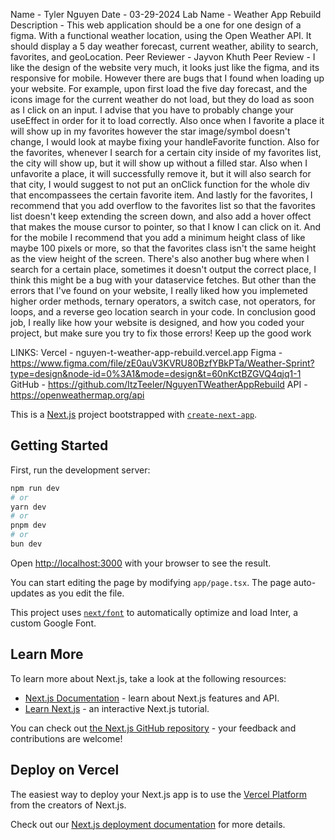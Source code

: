 Name - Tyler Nguyen
Date - 03-29-2024
Lab Name - Weather App Rebuild
Description - This web application should be a one for one design of a figma. With a functional weather location, using the Open Weather API.
It should display a 5 day weather forecast, current weather, ability to search, favorites, and geoLocation. 
Peer Reviewer - Jayvon Khuth
Peer Review - I like the design of the website very much, it looks just like the figma, and its responsive for mobile. However there are bugs that I found when loading up your website. For example, upon first load the five day forecast, and the icons image for the current weather do not load, but they do load as soon as I click on an input. I advise that you have to probably change your useEffect in order for it to load correctly. Also once when I favorite a place it will show up in my favorites however the star image/symbol doesn't change, I would look at maybe fixing your handleFavorite function. Also for the favorites, whenever I search for a certain city inside of my favorites list, the city will show up, but it will show up without a filled star. Also when I unfavorite a place, it will successfully remove it, but it will also search for that city, I would suggest to not put an onClick function for the whole div that encompassees the certain favorite item. And lastly for the favorites, I recommend that you add overflow to the favorites list so that the favorites list doesn't keep extending the screen down, and also add a hover offect that makes the mouse cursor to pointer, so that I know I can click on it. And for the mobile I recommend that you add a minimum height class of like maybe 100 pixels or more, so that the favorites class isn't the same height as the view height of the screen. There's also another bug where when I search for a certain place, sometimes it doesn't output the correct place, I think this might be a bug with your dataservice fetches. But other than the errors that I've found on your website, I really liked how you implemeted higher order methods, ternary operators, a switch case, not operators, for loops, and a reverse geo location search in your code. In conclusion good job, I really like how your website is designed, and how you coded your project, but make sure you try to fix those errors! Keep up the good work

LINKS:
Vercel - nguyen-t-weather-app-rebuild.vercel.app
Figma - https://www.figma.com/file/zE0auV3KVRU80BzfYBkPTa/Weather-Sprint?type=design&node-id=0%3A1&mode=design&t=60nKctBZGVQ4qjq1-1
GitHub - https://github.com/ItzTeeler/NguyenTWeatherAppRebuild
API - https://openweathermap.org/api

This is a [Next.js](https://nextjs.org/) project bootstrapped with [`create-next-app`](https://github.com/vercel/next.js/tree/canary/packages/create-next-app).

## Getting Started

First, run the development server:

```bash
npm run dev
# or
yarn dev
# or
pnpm dev
# or
bun dev
```

Open [http://localhost:3000](http://localhost:3000) with your browser to see the result.

You can start editing the page by modifying `app/page.tsx`. The page auto-updates as you edit the file.

This project uses [`next/font`](https://nextjs.org/docs/basic-features/font-optimization) to automatically optimize and load Inter, a custom Google Font.

## Learn More

To learn more about Next.js, take a look at the following resources:

- [Next.js Documentation](https://nextjs.org/docs) - learn about Next.js features and API.
- [Learn Next.js](https://nextjs.org/learn) - an interactive Next.js tutorial.

You can check out [the Next.js GitHub repository](https://github.com/vercel/next.js/) - your feedback and contributions are welcome!

## Deploy on Vercel

The easiest way to deploy your Next.js app is to use the [Vercel Platform](https://vercel.com/new?utm_medium=default-template&filter=next.js&utm_source=create-next-app&utm_campaign=create-next-app-readme) from the creators of Next.js.

Check out our [Next.js deployment documentation](https://nextjs.org/docs/deployment) for more details.
